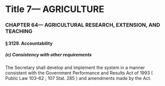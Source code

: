 
# Title 7— AGRICULTURE
### CHAPTER 64— AGRICULTURAL RESEARCH, EXTENSION, AND TEACHING
#### § 3129. Accountability
##### (c) Consistency with other requirements

The Secretary shall develop and implement the system in a manner consistent with the Government Performance and Results Act of 1993 ( Public Law 103–62 ; 107 Stat. 285 ) and amendments made by the Act.
